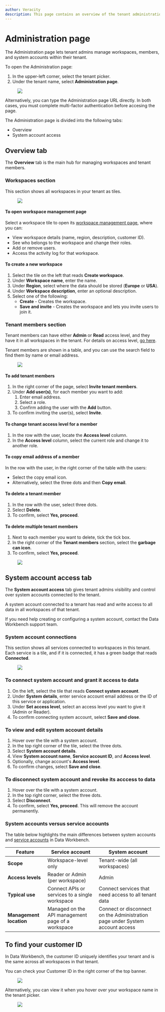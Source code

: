 ```yaml
---
author: Veracity
description: This page contains an overview of the tenant administration page.
---
```


# Administration page
The Administration page lets tenant admins manage workspaces, members, and system accounts within their tenant.  

To open the Administration page:
1. In the upper-left corner, select the tenant picker.  
2. Under the tenant name, select **Administration page**.  
<figure>
	<img src="assets/admin_page.png"/>
</figure>

Alternatively, you can type the Administration page URL directly. 
In both cases, you must complete multi-factor authentication before accesing the page.

The Administration page is divided into the following tabs: 
- Overview
- System account access

## Overview tab
The **Overview** tab is the main hub for managing workspaces and tenant members.

### Workspaces section
This section shows all workspaces in your tenant as tiles.  

<figure>
	<img src="assets/workspace_overview.png"/>
</figure>

#### To open workspace management page  
  Select a workspace tile to open its [workspace management page](workspace.md), where you can:  
  - View workspace details (name, region, description, customer ID).  
  - See who belongs to the workspace and change their roles.  
  - Add or remove users.  
  - Access the activity log for that workspace.

#### To create a new workspace
  1. Select the tile on the left that reads **Create workspace**.  
  2. Under **Workspace name**, enter the name.  
  3. Under **Region**, select where the data should be stored (**Europe** or **USA**).  
  4. Under **Workspace description**, enter an optional description.  
  5. Select one of the following:  
     - **Create** - Creates the workspace.  
     - **Save and invite** - Creates the workspace and lets you invite users to join it.

### Tenant members section
Tenant members can have either **Admin** or **Read** access level, and they have it in all workspaces in the tenant. 
For details on access level, [go here](workspace.md).

Tenant members are shown in a table, and you can use the search field to find them by name or email address.

<figure>
	<img src="assets/tenant_members.png"/>
</figure>

#### To add tenant members
1. In the right corner of the page, select **Invite tenant members**.
2. Under **Add user(s)**, for each member you want to add:
	1. Enter email address.
	1. Select a role.
	1. Confirm adding the user with the **Add** button.
3. To confirm inviting the user(s), select **Invite**.

#### To change tenant access level for a member
1. In the row with the user, locate the **Access level** column.
2. In the **Access level** column, select the current role and change it to another role.

#### To copy email address of a member
In the row with the user, in the right corner of the table with the users:
- Select the copy email icon.
- Alternatively, select the three dots and then **Copy email**.

#### To delete a tenant member
1. In the row with the user, select three dots.
2. Select **Delete**.
3. To confirm, select **Yes, proceed**.

#### To delete multiple tenant members
1. Next to each member you want to delete, tick the tick box.
2. In the right corner of the **Tenant members** section, select the **garbage can icon**.
3. To confirm, select **Yes, proceed**.

<figure>
	<img src="assets/delete_tenant_members.png"/>
</figure>

## System account access tab
The **System account access** tab gives tenant admins visibility and control over system accounts connected to the tenant.  

A system account connected to a tenant has read and write access to all data in all workspaces of that tenant.

If you need help creating or configuring a system account, contact the Data Workbench support team.

### System account connections
This section shows all services connected to workspaces in this tenant. Each service is a tile, and if it is connected, it has a green badge that reads **Connected**.

<figure>
	<img src="assets/system_accounts_tab.png"/>
</figure>

### To connect system account and grant it access to data
1. On the left, select the tile that reads **Connect system account**.
2. Under **System details**, enter service account email address or the ID of this service or application.
3. Under **Set access level**, select an access level you want to give it (Admin or Reader).
4. To confirm connecting system account, select **Save and close**.

### To view and edit system account details
1. Hover over the tile with a system account.
2. In the top right corner of the tile, select the three dots.
3. Select **System account details**.
4. View **System account name**, **Service account ID**, and **Access level**.
5. Optionally, change account's **Access level**.
6. To confirm changes, select **Save and close**.

### To disconnect system account and revoke its acccess to data
1. Hover over the tile with a system account.
2. In the top right corner, select the three dots.
3. Select **Disconnect**.
4. To confirm, select **Yes, proceed**. This will remove the account permanently.

### System accounts versus service accounts
The table below highlights the main differences between system accounts and [service accounts](apimanagement.md) in Data Workbench.  


| Feature                     | Service account            | System account              |
|-----------------------------|-----------------------------------------------|---------------------------------------------------|
| **Scope**                   | Workspace-level only                         | Tenant-wide (all workspaces)                      |
| **Access levels**           | Reader or Admin (per workspace)              | Admin      |
| **Typical use**             | Connect APIs or services to a single workspace | Connect services that need access to all tenant data |
| **Management location**     | Managed on the API management page of a workspace | Connect or disconnect on the Administration page under System account access |

## To find your customer ID
In Data Workbench, the customer ID uniquely identifies your tenant and is the same across all workspaces in that tenant.

You can check your Customer ID in the right corner of the top banner.

<figure>
	<img src="news/assets/customer_id_page.png"/>
</figure>

Alternatively, you can view it when you hover over your workspace name in the tenant picker.
<figure>
	<img src="news/assets/customer_id_hover.png"/>
</figure>